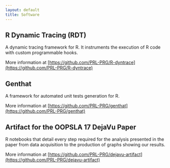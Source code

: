```yaml
---
layout: default
title: Software
---
```


## R Dynamic Tracing (RDT)

A dynamic tracing framework for R. It instruments the execution of R code with custom programmable hooks.

More information at [https://github.com/PRL-PRG/R-dyntrace](https://github.com/PRL-PRG/R-dyntrace)

## Genthat

A framework for automated unit tests generation for R.

More information at [https://github.com/PRL-PRG/genthat](https://github.com/PRL-PRG/genthat)

## Artifact for the OOPSLA 17 DejaVu Paper

R notebooks that detail every step required for the analysis presented in the paper from data acquisition to the production of graphs showing our results.

More information at [https://github.com/PRL-PRG/dejavu-artifact](https://github.com/PRL-PRG/dejavu-artifact)
